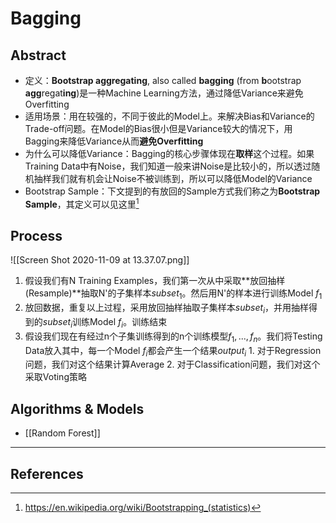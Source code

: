# Bagging
## Abstract
- 定义：**Bootstrap aggregating**, also called **bagging** (from **b**ootstrap **agg**regat**ing**)是一种Machine Learning方法，通过降低Variance来避免Overfitting
- 适用场景：用在较强的，不同于彼此的Model上。来解决Bias和Variance的Trade-off问题。在Model的Bias很小但是Variance较大的情况下，用Bagging来降低Variance从而**避免Overfitting**
- 为什么可以降低Variance：Bagging的核心步骤体现在**取样**这个过程。如果Training Data中有Noise，我们知道一般来讲Noise是比较小的，所以透过随机抽样我们就有机会让Noise不被训练到，所以可以降低Model的Variance
- Bootstrap Sample：下文提到的有放回的Sample方式我们称之为**Bootstrap Sample**，其定义可以见这里[^1]
## Process
![[Screen Shot 2020-11-09 at 13.37.07.png]]
1. 假设我们有N Training Examples，我们第一次从中采取**放回抽样(Resample)**抽取N'的子集样本$subset_1$。然后用N'的样本进行训练Model $f_1$
2. 放回数据，重复以上过程，采用放回抽样抽取子集样本$subset_i$，并用抽样得到的$subset_i$训练Model $f_i$。训练结束
3. 假设我们现在有经过n个子集训练得到的n个训练模型$f_1,...,f_n$。我们将Testing Data放入其中，每一个Model $f_i$都会产生一个结果$output_i$
		1. 对于Regression问题，我们对这个结果计算Average
		2. 对于Classification问题，我们对这个采取Voting策略
## Algorithms & Models
- [[Random Forest]]

---

## References
[^1]:https://en.wikipedia.org/wiki/Bootstrapping_(statistics)